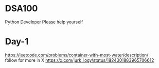 # DSA100
Python Developer Please help yourself
# Day-1 
https://leetcode.com/problems/container-with-most-water/description/
follow for more in X https://x.com/jurk_logy/status/1824301883965706612
